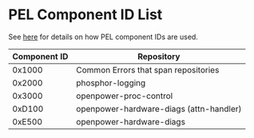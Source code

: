 # PEL Component ID List

See [here](README.md#component-ids) for details on how PEL component IDs are
used.

| Component ID | Repository |
|--------------|------------|
| 0x1000       | Common Errors that span repositories |
| 0x2000       | phosphor-logging |
| 0x3000       | openpower-proc-control |
| 0xD100       | openpower-hardware-diags (attn-handler) |
| 0xE500       | openpower-hardware-diags |
